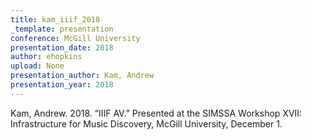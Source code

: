 ```yaml
---
title: kam_iiif_2018
_template: presentation
conference: McGill University
presentation_date: 2018
author: ehopkins
upload: None
presentation_author: Kam, Andrew
presentation_year: 2018
---
```

Kam, Andrew. 2018. “IIIF AV.” Presented at the SIMSSA Workshop XVII: Infrastructure for Music Discovery, McGill University, December 1.